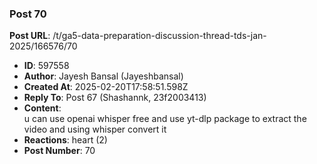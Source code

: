 ### Post 70
**Post URL**: /t/ga5-data-preparation-discussion-thread-tds-jan-2025/166576/70
- **ID**: 597558
- **Author**: Jayesh Bansal (Jayeshbansal)
- **Created At**: 2025-02-20T17:58:51.598Z
- **Reply To**: Post 67 (Shashannk, 23f2003413)
- **Content**:  
  u can use openai whisper free and use yt-dlp package to extract the video and using whisper convert it
- **Reactions**: heart (2)
- **Post Number**: 70

